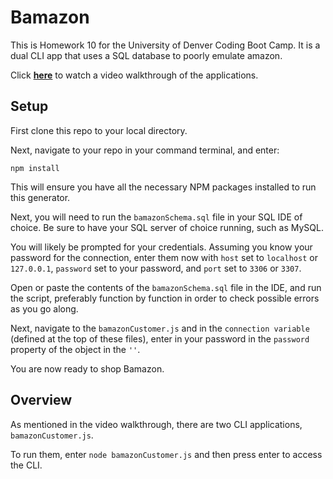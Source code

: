 # Bamazon
This is Homework 10 for the University of Denver Coding Boot Camp. It is a dual CLI app that uses a SQL database to poorly emulate amazon. 

Click [**here**](https://youtu.be/w1t5tky75OA) to watch a video walkthrough of the applications.

## Setup
First clone this repo to your local directory.

Next, navigate to your repo in your command terminal, and enter:

`npm install`

This will ensure you have all the necessary NPM packages installed to run this generator.

Next, you will need to run the `bamazonSchema.sql` file in your SQL IDE of choice. Be sure to have your SQL server of choice running, such as MySQL.

You will likely be prompted for your credentials. Assuming you know your password for the connection, enter them now with `host` set to `localhost` or `127.0.0.1`, `password` set to your password, and `port` set to `3306` or `3307`.

Open or paste the contents of the `bamazonSchema.sql` file in the IDE, and run the script, preferably function by function in order to check possible errors as you go along.

Next, navigate to the `bamazonCustomer.js` and in the `connection variable` (defined at the top of these files), enter in your password in the `password` property of the object in the `''`.

You are now ready to shop Bamazon.

## Overview

As mentioned in the video walkthrough, there are two CLI applications, `bamazonCustomer.js`.

To run them, enter `node bamazonCustomer.js` and then press enter to access the CLI.
